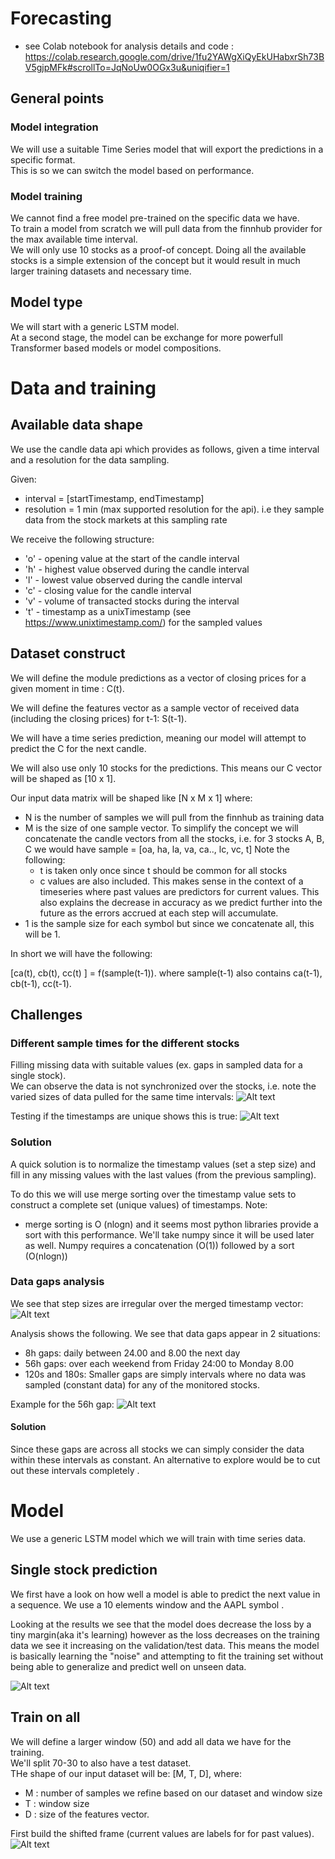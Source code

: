 # Forecasting

- see Colab notebook for analysis details and code : https://colab.research.google.com/drive/1fu2YAWgXiQyEkUHabxrSh73BV5gjpMFk#scrollTo=JqNoUw0OGx3u&uniqifier=1

## General points

### Model integration
We will use a suitable Time Series model that will export the predictions in a specific format.\
This is so we can switch the model based on performance.

### Model training

We cannot find a free model pre-trained on the specific data we have. \
To train a model from scratch we will pull data from the finnhub provider for the max available time interval.\
We will only use 10 stocks as a proof-of concept. Doing all the available stocks is a simple extension of the concept but it would result in much larger training datasets and necessary time.

## Model type

We will start with a generic LSTM model. \
At a second stage, the model can be exchange for more powerfull Transformer based models or model compositions.


# Data and training

## Available data shape

We use the candle data api which provides as follows, given a time interval and a resolution for the data sampling.

Given:
- interval = [startTimestamp, endTimestamp]
- resolution = 1 min (max supported resolution for the api). i.e they sample data from the stock markets at this sampling rate

We receive the following structure:
- 'o' - opening value at the start of the candle interval
- 'h' - highest value observed during the candle interval
- 'l' - lowest value observed during the candle interval
- 'c' - closing value for the candle interval
- 'v' - volume of transacted stocks during the interval
- 't' - timestamp as a unixTimestamp (see https://www.unixtimestamp.com/) for the sampled values

## Dataset construct

We will define the module predictions as a vector of closing prices for a given moment in time : C(t).

We will define the features vector as a sample vector of received data (including the closing prices) for t-1: S(t-1).

We will have a time series prediction, meaning our model will attempt to predict the C for the next candle.

We will also use only 10 stocks for the predictions. This means our C vector will be shaped as [10 x 1].

Our input data matrix will be shaped like [N x M x 1] where:
- N is the number of samples we will pull from the finnhub as training data
- M is the size of one sample vector. To simplify the concept we will concatenate the candle vectors from all the stocks, i.e. for 3 stocks A, B, C we would have sample = [oa, ha, la, va, ca.., lc, vc, t]
Note the following:
    - t is taken only once since t should be common for all stocks
    - c values are also included. This makes sense in the context of a timeseries where past values are predictors for current values. This also explains the decrease in accuracy as we predict further into the future as the errors accrued at each step will accumulate.
- 1 is the sample size for each symbol but since we concatenate all, this will be 1.


In short we will have the following:

[ca(t), cb(t), cc(t) ] = f(sample(t-1)). where sample(t-1) also contains ca(t-1), cb(t-1), cc(t-1).

## Challenges

### Different sample times for the different stocks
Filling missing data with suitable values (ex. gaps in sampled data for a single stock).\
We can observe the data is not synchronized over the stocks, i.e. note the varied sizes of data pulled for the same time intervals:
![Alt text](readmeimgs/data_diff.png)

Testing if the timestamps are unique shows this is true:
![Alt text](readmeimgs/timestamps_unique.png)


### Solution

A quick solution is to normalize the timestamp values (set a step size) and fill in any missing values with the last values (from the previous sampling).

To do this we will use merge sorting over the timestamp value sets to construct a complete set (unique values) of timestamps.
Note:
 - merge sorting is O (nlogn) and it seems most python libraries provide a sort with this performance. We'll take numpy since it will be used later as well. Numpy requires a concatenation (O(1)) followed by a sort (O(nlogn))

### Data gaps analysis

We see that step sizes are irregular over the merged timestamp vector:
![Alt text](readmeimgs/time_steps.png)

Analysis shows the following.
We see that data gaps appear in 2 situations:
- 8h gaps: daily between 24.00 and 8.00 the next day
- 56h gaps: over each weekend from Friday 24:00 to Monday 8.00
- 120s and 180s: Smaller gaps are simply intervals where no data was sampled (constant data) for any of the monitored stocks.

Example for the 56h gap:
![Alt text](readmeimgs/56hgap.png)

#### Solution
Since these gaps are across all stocks we can simply consider the data within these intervals as constant.
An alternative to explore would be to cut out these intervals completely .

# Model

We use a generic LSTM model which we will train with time series data.

## Single stock prediction

We first have a look on how well a model is able to predict the next value in a sequence.
We use a 10 elements window and the AAPL symbol .

Looking at the results we see that the model does decrease the loss by a tiny margin(aka it's learning) however as the loss decreases on the training data we see it increasing on the validation/test data.
This means the model is basically learning the "noise" and attempting to fit the training set without being able to generalize and predict well on unseen data.

![Alt text](readmeimgs/loss-vs-validation.png)

## Train on all

We will define a larger window (50) and add all data we have for the training.\
We'll split 70-30 to also have a test dataset.\
THe shape of our input dataset will be: [M, T, D], where:
- M : number of samples we refine based on our dataset and window size
- T : window size
- D : size of the features vector.

First build the shifted frame (current values are labels for for past values).
![Alt text](readmeimgs/data_process_prev.png)